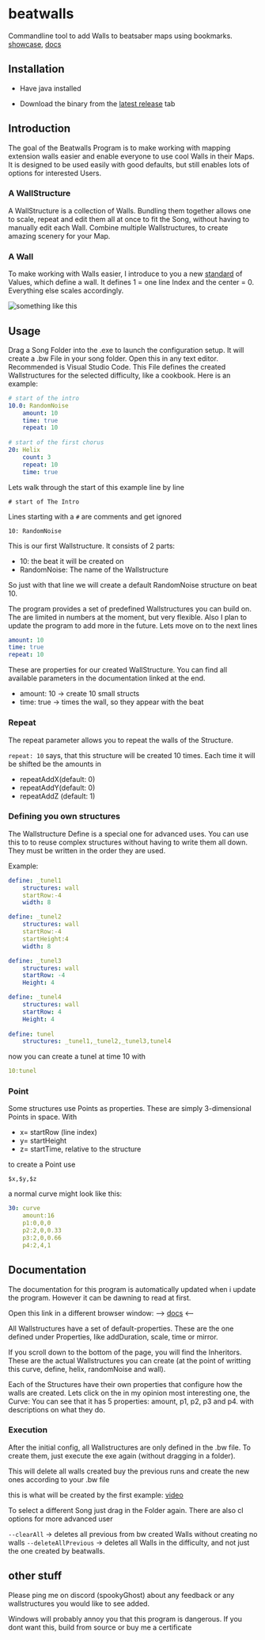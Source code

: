 # beatwalls

Commandline tool to add Walls to beatsaber maps using bookmarks. [showcase](https://streamable.com/felde),
 [docs](https://spookygh0st.github.io/beatwalls/structure/-wall-structure/index.html)

## Installation

- Have java installed

- Download the binary from the [latest release](https://github.com/spookyGh0st/beatwalls/releases) tab

## Introduction

The goal of the Beatwalls Program is to make working with mapping extension walls easier and enable everyone to use cool Walls in their Maps. It is designed to be used easily with good defaults, but still enables lots of options for interested Users.

### A WallStructure 

A WallStructure is a collection of Walls. Bundling them together allows one to scale, repeat and edit them all at once to fit the Song, without having to manually edit each Wall. Combine multiple Wallstructures, to create amazing scenery for your Map.


### A Wall

To make working with Walls easier, I introduce to you a new [standard](https://xkcd.com/927) of Values, which define a wall. It defines 1 = one line Index and the center = 0. Everything else scales accordingly.

![something like this](https://i.imgur.com/Uz7aIDg.png=100x100 )

## Usage

Drag a Song Folder into the .exe to launch the configuration setup. 
It will create a .bw File in your song folder. Open this in any text editor. Recommended is Visual Studio Code.
This File defines the created Wallstructures for the selected difficulty, like a cookbook. Here is an example:

```yaml
# start of the intro
10.0: RandomNoise
    amount: 10
    time: true
    repeat: 10
    
# start of the first chorus
20: Helix
    count: 3
    repeat: 10
    time: true
```

Lets walk through the start of this example line by line

```# start of The Intro```

Lines starting with a `#` are comments and get ignored

```10: RandomNoise```

This is our first Wallstructure. It consists of 2 parts:
- 10: the beat it will be created on
- RandomNoise: The name of the Wallstructure

So just with that line we will create a default RandomNoise structure on beat 10.

The program provides a set of predefined Wallstructures you can build on. The are limited in numbers at the moment, but very flexible. Also I plan to update the program to add more in the future. Lets move on to the next lines

```yaml
amount: 10
time: true
repeat: 10
```

These are properties for our created WallStructure. You can find all available parameters in the documentation linked at the end.

- amount: 10 -> create 10 small structs
- time: true -> times the wall, so they appear with the beat

### Repeat

The repeat parameter allows you to repeat the walls of the Structure. 

`repeat: 10` says, that this structure will be created 10 times.
Each time it will be shifted be the amounts in 

- repeatAddX(default: 0)
- repeatAddY(default: 0) 
- repeatAddZ (default: 1)

### Defining you own structures

The Wallstructure Define is a special one for advanced uses. You can use this to to reuse complex structures without having to write them all down. They must be written in the order they are used.

Example:
```yaml
define: _tunel1
    structures: wall
    startRow:-4
    width: 8

define: _tunel2
    structures: wall
    startRow:-4
    startHeight:4
    width: 8

define: _tunel3
    structures: wall
    startRow: -4
    Height: 4

define: _tunel4
    structures: wall
    startRow: 4
    Height: 4
    
define: tunel
    structures: _tunel1,_tunel2,_tunel3,tunel4
```
now you can create a tunel at time 10 with
```yaml
10:tunel
```




### Point

Some structures use Points as properties. These are simply 3-dimensional Points in space. With

- x= startRow (line index)
- y= startHeight 
- z= startTime, relative to the structure

to create a Point use

```$x,$y,$z```

a normal curve might look like this:

```yaml
30: curve
    amount:16
    p1:0,0,0
    p2:2,0,0.33
    p3:2,0,0.66
    p4:2,4,1
```
## Documentation

The documentation for this program is automatically updated when i update the program. However it can be dawning to read at first. 

Open this link in a different browser window:
--> [docs](https://spookygh0st.github.io/beatwalls/structure/-wall-structure/index.html) <--

All Wallstructures have a set of default-properties. These are the one defined under Properties, like addDuration, scale, time or mirror.

If you scroll down to the bottom of the page, you will find the Inheritors. These are the actual Wallstructures you can create (at the point of writting this curve, define, helix, randomNoise and wall).

Each of the Structures have their own properties that configure how the walls are created. Lets click on the in my opinion most interesting one, the Curve:
You can see that it has 5 properties: amount, p1, p2, p3 and p4. with descriptions on what they do.

### Execution

After the initial config, all Wallstructures are only defined in the .bw file. To create them, just execute the exe again (without dragging in a folder).

This will delete all walls created buy the previous runs and create the new ones according to your .bw file

this is what will be created by the first example: [video](https://streamable.com/s/md58n)

To select a different Song just drag in the Folder again.
There are also cl options for more advanced user

``--clearAll`` -> deletes all previous from bw created Walls without creating no walls
``--deleteAllPrevious`` ->  deletes all Walls in the difficulty, and not just the one created by beatwalls.

## other stuff

Please ping me on discord (spookyGhost) about any feedback or any wallstructures you would like to see added.

Windows will probably annoy you that this program is dangerous. If you dont want this, build from source or buy me a certificate
